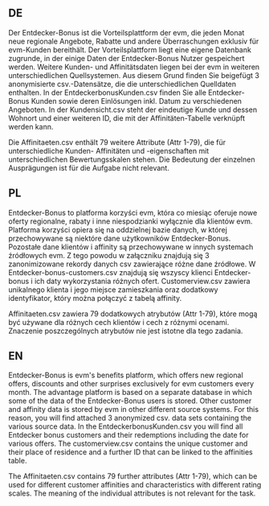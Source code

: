## DE
Der Entdecker-Bonus ist die Vorteilsplattform der evm, die jeden Monat neue regionale Angebote, Rabatte und andere Überraschungen exklusiv für evm-Kunden bereithält. 
Der Vorteilsplattform liegt eine eigene Datenbank zugrunde, in der einige Daten der Entdecker-Bonus Nutzer gespeichert werden. 
Weitere Kunden- und Affinitätsdaten liegen bei der evm in weiteren unterschiedlichen Quellsystemen.
Aus diesem Grund finden Sie beigefügt 3 anonymisierte csv.-Datensätze, die die unterschiedlichen Quelldaten enthalten.
In der EntdeckerbonusKunden.csv finden Sie alle Entdecker-Bonus Kunden sowie deren Einlösungen inkl. Datum zu verschiedenen Angeboten.
In der Kundensicht.csv steht der eindeutige Kunde und dessen Wohnort und einer weiteren ID, die mit der Affinitäten-Tabelle verknüpft werden kann.

Die Affinitaeten.csv enthält 79 weitere Attribute (Attr 1-79), die für unterschiedliche Kunden-
Affinitäten und -eigenschaften mit unterschiedlichen Bewertungsskalen stehen. Die Bedeutung der einzelnen Ausprägungen ist für die Aufgabe nicht relevant.

## PL
Entdecker-Bonus to platforma korzyści evm, która co miesiąc oferuje nowe oferty regionalne, rabaty i inne niespodzianki wyłącznie dla klientów evm. 
Platforma korzyści opiera się na oddzielnej bazie danych, w której przechowywane są niektóre dane użytkowników Entdecker-Bonus.
Pozostałe dane klientów i affinity są przechowywane w innych systemach źródłowych evm.
Z tego powodu w załączniku znajdują się 3 zanonimizowane rekordy danych csv zawierające różne dane źródłowe.
W Entdecker-bonus-customers.csv znajdują się wszyscy klienci Entdecker-bonus i ich daty wykorzystania różnych ofert.
Customerview.csv zawiera unikalnego klienta i jego miejsce zamieszkania oraz dodatkowy identyfikator, który można połączyć z tabelą affinity.

Affinitaeten.csv zawiera 79 dodatkowych atrybutów (Attr 1-79), które mogą być używane dla różnych cech klientów i cech z różnymi ocenami.
Znaczenie poszczególnych atrybutów nie jest istotne dla tego zadania.

## EN
Entdecker-Bonus is evm's benefits platform, which offers new regional offers, discounts and other surprises exclusively for evm customers every month. 
The advantage platform is based on a separate database in which some of the data of the Entdecker-Bonus users is stored.
Other customer and affinity data is stored by evm in other different source systems.
For this reason, you will find attached 3 anonymized csv. data sets containing the various source data.
In the EntdeckerbonusKunden.csv you will find all Entdecker bonus customers and their redemptions including the date for various offers.
The customerview.csv contains the unique customer and their place of residence and a further ID that can be linked to the affinities table.

The Affinitaeten.csv contains 79 further attributes (Attr 1-79), which can be used for different customer
affinities and characteristics with different rating scales. The meaning of the individual attributes is not relevant for the task.
